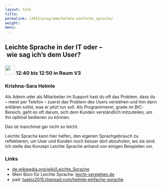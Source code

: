 ```yaml
---
layout: talk
title:
permalink: /2015/programm/helmle-einfache_sprache/
weight: 
menu:
---
```

## Leichte&nbsp;Sprache&nbsp;in&nbsp;der&nbsp;IT&nbsp;oder&nbsp;–&nbsp;wie&nbsp;sag&nbsp;ich’s&nbsp;dem&nbsp;User?

### <img height = "32" src="../../images/lightning.svg"> 12:40 bis 12:50 in Raum V3

### Krishna-Sara&nbsp;Helmle

Als Admin oder als Mitarbeiter im Support hast du oft das Problem, dass du
– meist per Telefon – zuerst das Problem des Users verstehen und ihm dann
erklären sollst, was er jetzt tun soll.
Als Programmierer, grade im BtC-Bereich, geht es oft darum, sich dem Kunden
verständlich mitzuteilen, um ihn optimal bedienen zu können.

Das ist manchmal gar nicht so leicht.

Leichte Sprache kann hier helfen, den eigenen Sprachgebrauch zu
reflektieren; um User und Kunden noch besser dort abzuholen, wo sie sind.
Ich stelle das Konzept Leichte Sprache anhand von einigen Beispielen vor.

### Links

- <a href="https://de.wikipedia.org/wiki/Leichte_Sprache" target="_blank">de.wikipedia.org/wiki/Leichte_Sprache</a>
- Mein Büro für Leichte Sprache: <a href="http://www.leicht-verstehen.de" target="_blank">leicht-verstehen.de</a>
- pad: <a href="https://tuebix2015.titanpad.com/helmle-einfache-sprache" target="_blank">tuebix2015.titanpad.com/helmle-einfache-sprache</a>
